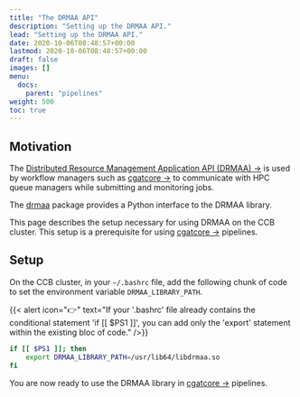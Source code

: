 ```yaml
---
title: "The DRMAA API"
description: "Setting up the DRMAA API."
lead: "Setting up the DRMAA API."
date: 2020-10-06T08:48:57+00:00
lastmod: 2020-10-06T08:48:57+00:00
draft: false
images: []
menu:
  docs:
    parent: "pipelines"
weight: 500
toc: true
---
```


## Motivation

The [Distributed Resource Management Application API (DRMAA) →][drmaa-org]
is used by workflow managers such as [cgatcore →][cgatcore-github]
to communicate with HPC queue managers while submitting and monitoring jobs.

The [drmaa][drmaa-python] package provides a Python interface to the
DRMAA library.

This page describes the setup necessary for using DRMAA on the CCB cluster.
This setup is a prerequisite for using [cgatcore →][cgatcore-github] pipelines.

## Setup

On the CCB cluster, in your `~/.bashrc` file, add the following chunk of code
to set the environment variable `DRMAA_LIBRARY_PATH`.

{{< alert icon="👉" text="If your '.bashrc' file already contains the conditional statement 'if [[ $PS1 ]]', you can add only the 'export' statement within the existing bloc of code." />}}

```bash
if [[ $PS1 ]]; then
    export DRMAA_LIBRARY_PATH=/usr/lib64/libdrmaa.so
fi
```

You are now ready to use the DRMAA library in [cgatcore →][cgatcore-github]
pipelines.

[drmaa-org]: https://www.drmaa.org/
[cgatcore-github]: https://github.com/cgat-developers/cgat-core
[drmaa-python]: https://drmaa-python.readthedocs.io/en/latest/index.html
